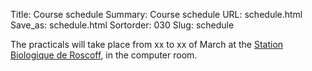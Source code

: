Title: Course schedule
Summary: Course schedule
URL: schedule.html
Save_as: schedule.html
Sortorder: 030
Slug: schedule

The practicals will take place from xx to xx of March at the
[Station Biologique de Roscoff](http://www.sb-roscoff.fr/), in the computer
room.
